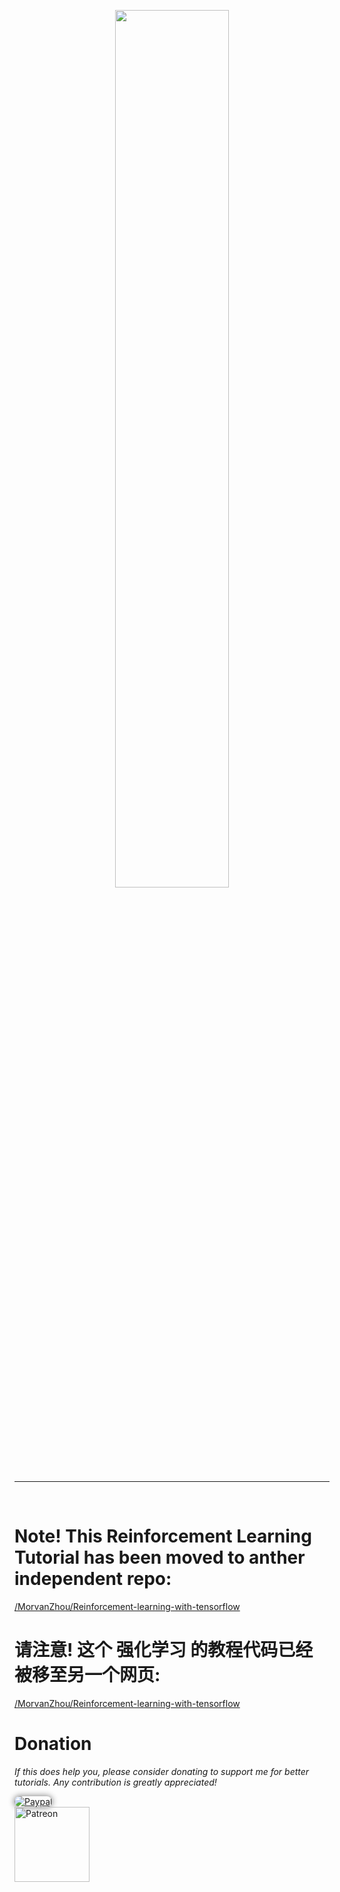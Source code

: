 <p align="center">
    <a href="https://www.youtube.com/watch?v=pieI7rOXELI&list=PLXO45tsB95cIplu-fLMpUEEZTwrDNh6Ba" target="_blank">
    <img width="60%" src="/MorvanZhou/Reinforcement-learning-with-tensorflow/blob/master/RL_cover.jpg?raw=true" style="max-width:100%;">
    </a>
</p>

---

<br>

# Note! This Reinforcement Learning Tutorial has been moved to anther independent repo:

[/MorvanZhou/Reinforcement-learning-with-tensorflow](/MorvanZhou/Reinforcement-learning-with-tensorflow)

# 请注意! 这个 强化学习 的教程代码已经被移至另一个网页:

[/MorvanZhou/Reinforcement-learning-with-tensorflow](/MorvanZhou/Reinforcement-learning-with-tensorflow)


# Donation

*If this does help you, please consider donating to support me for better tutorials. Any contribution is greatly appreciated!*

<div >
  <a href="https://www.paypal.com/cgi-bin/webscr?cmd=_donations&amp;business=morvanzhou%40gmail%2ecom&amp;lc=C2&amp;item_name=MorvanPython&amp;currency_code=AUD&amp;bn=PP%2dDonationsBF%3abtn_donateCC_LG%2egif%3aNonHosted">
    <img style="border-radius: 20px;  box-shadow: 0px 0px 10px 1px  #888888;"
         src="https://www.paypalobjects.com/webstatic/en_US/i/btn/png/silver-pill-paypal-44px.png"
         alt="Paypal"
         height="auto" ></a>
</div>

<div>
  <a href="https://www.patreon.com/morvan">
    <img src="https://mofanpy.com/static/img/support/patreon.jpg"
         alt="Patreon"
         height=120></a>
</div>
